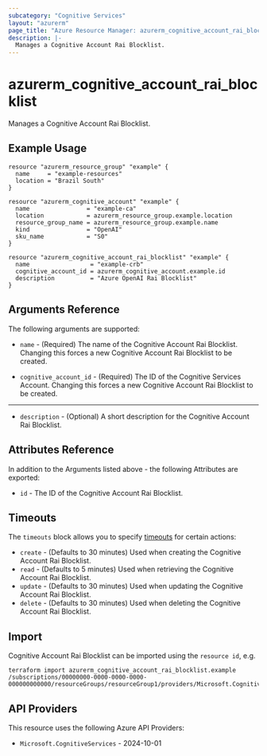 ```yaml
---
subcategory: "Cognitive Services"
layout: "azurerm"
page_title: "Azure Resource Manager: azurerm_cognitive_account_rai_blocklist"
description: |-
  Manages a Cognitive Account Rai Blocklist.
---
```


# azurerm_cognitive_account_rai_blocklist

Manages a Cognitive Account Rai Blocklist.

## Example Usage

```hcl
resource "azurerm_resource_group" "example" {
  name     = "example-resources"
  location = "Brazil South"
}

resource "azurerm_cognitive_account" "example" {
  name                = "example-ca"
  location            = azurerm_resource_group.example.location
  resource_group_name = azurerm_resource_group.example.name
  kind                = "OpenAI"
  sku_name            = "S0"
}

resource "azurerm_cognitive_account_rai_blocklist" "example" {
  name                 = "example-crb"
  cognitive_account_id = azurerm_cognitive_account.example.id
  description          = "Azure OpenAI Rai Blocklist"
}
```

## Arguments Reference

The following arguments are supported:

* `name` - (Required) The name of the Cognitive Account Rai Blocklist. Changing this forces a new Cognitive Account Rai Blocklist to be created.

* `cognitive_account_id` - (Required) The ID of the Cognitive Services Account. Changing this forces a new Cognitive Account Rai Blocklist to be created.

---

* `description` - (Optional) A short description for the Cognitive Account Rai Blocklist.

## Attributes Reference

In addition to the Arguments listed above - the following Attributes are exported: 

* `id` - The ID of the Cognitive Account Rai Blocklist.

## Timeouts

The `timeouts` block allows you to specify [timeouts](https://www.terraform.io/language/resources/syntax#operation-timeouts) for certain actions:

* `create` - (Defaults to 30 minutes) Used when creating the Cognitive Account Rai Blocklist.
* `read` - (Defaults to 5 minutes) Used when retrieving the Cognitive Account Rai Blocklist.
* `update` - (Defaults to 30 minutes) Used when updating the Cognitive Account Rai Blocklist.
* `delete` - (Defaults to 30 minutes) Used when deleting the Cognitive Account Rai Blocklist.

## Import

Cognitive Account Rai Blocklist can be imported using the `resource id`, e.g.

```shell
terraform import azurerm_cognitive_account_rai_blocklist.example /subscriptions/00000000-0000-0000-0000-000000000000/resourceGroups/resourceGroup1/providers/Microsoft.CognitiveServices/accounts/account1/raiBlocklists/raiblocklist1
```

## API Providers
<!-- This section is generated, changes will be overwritten -->
This resource uses the following Azure API Providers:

* `Microsoft.CognitiveServices` - 2024-10-01
